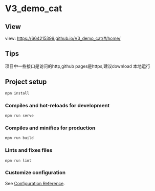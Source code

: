 # V3_demo_cat

## View

view: https://664215399.github.io/V3_demo_cat/#/home/

## Tips
项目中一些接口是访问的http,github pages是https,建议download 本地运行

## Project setup
```
npm install
```

### Compiles and hot-reloads for development
```
npm run serve
```

### Compiles and minifies for production
```
npm run build
```

### Lints and fixes files
```
npm run lint
```

### Customize configuration
See [Configuration Reference](https://cli.vuejs.org/config/).
